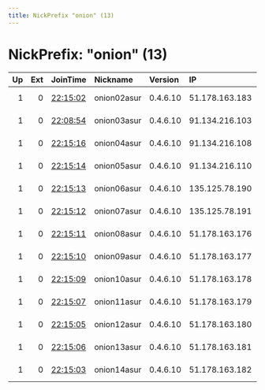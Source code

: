 ```yaml
---
title: NickPrefix "onion" (13)
---
```


# NickPrefix: "onion" (13)

|   Up |   Ext | JoinTime                                                                                              | Nickname    | Version   | IP             | AS      | CC   |   ORp |   Dirp | OS    | Contact                |   eFamMembers |
|-----:|------:|:------------------------------------------------------------------------------------------------------|:------------|:----------|:---------------|:--------|:-----|------:|-------:|:------|:-----------------------|--------------:|
|    1 |     0 | [22:15:02](https://nusenu.github.io/OrNetStats/w/relay/2606ADD023C1E016BB1C01E86F42B2BAEB7EF483.html) | onion02asur | 0.4.6.10  | 51.178.163.183 | OVH SAS | fr   |  9001 |      0 | Linux | r0sc0ff@protonmail.com |            15 |
|    1 |     0 | [22:08:54](https://nusenu.github.io/OrNetStats/w/relay/8175475C02E1E9C365949BF029B12C7563EF92D7.html) | onion03asur | 0.4.6.10  | 91.134.216.103 | OVH SAS | fr   |  9001 |      0 | Linux | r0sc0ff@protonmail.com |            15 |
|    1 |     0 | [22:15:16](https://nusenu.github.io/OrNetStats/w/relay/E24BB02E695F404972C5C829D7A55D40BDA7DC77.html) | onion04asur | 0.4.6.10  | 91.134.216.108 | OVH SAS | fr   |  9001 |      0 | Linux | r0sc0ff@protonmail.com |            15 |
|    1 |     0 | [22:15:14](https://nusenu.github.io/OrNetStats/w/relay/0929768C043C061D5A59A892127B7DF2E9335407.html) | onion05asur | 0.4.6.10  | 91.134.216.110 | OVH SAS | fr   |  9001 |      0 | Linux | r0sc0ff@protonmail.com |            15 |
|    1 |     0 | [22:15:13](https://nusenu.github.io/OrNetStats/w/relay/7EE3CA6C85259434F0D11DC96F65ECA8BD077ADE.html) | onion06asur | 0.4.6.10  | 135.125.78.190 | OVH SAS | fr   |  9001 |      0 | Linux | r0sc0ff@protonmail.com |            15 |
|    1 |     0 | [22:15:12](https://nusenu.github.io/OrNetStats/w/relay/49D23A635660559A05AB6FC90793C25B420C54F3.html) | onion07asur | 0.4.6.10  | 135.125.78.191 | OVH SAS | fr   |  9001 |      0 | Linux | r0sc0ff@protonmail.com |            15 |
|    1 |     0 | [22:15:11](https://nusenu.github.io/OrNetStats/w/relay/C934CC22309F56FB0E49C38A4CEBE9B140F5BE48.html) | onion08asur | 0.4.6.10  | 51.178.163.176 | OVH SAS | fr   |  9001 |      0 | Linux | r0sc0ff@protonmail.com |            15 |
|    1 |     0 | [22:15:10](https://nusenu.github.io/OrNetStats/w/relay/927237AA8CD40E49B2466EE8F31A50B5FFF988A4.html) | onion09asur | 0.4.6.10  | 51.178.163.177 | OVH SAS | fr   |  9001 |      0 | Linux | r0sc0ff@protonmail.com |            15 |
|    1 |     0 | [22:15:09](https://nusenu.github.io/OrNetStats/w/relay/4E76E4B523C56166B277182544D48B640E9BB018.html) | onion10asur | 0.4.6.10  | 51.178.163.178 | OVH SAS | fr   |  9001 |      0 | Linux | r0sc0ff@protonmail.com |            15 |
|    1 |     0 | [22:15:07](https://nusenu.github.io/OrNetStats/w/relay/6C341C2A51409C159735AB211D542896691C008F.html) | onion11asur | 0.4.6.10  | 51.178.163.179 | OVH SAS | fr   |  9001 |      0 | Linux | r0sc0ff@protonmail.com |            15 |
|    1 |     0 | [22:15:05](https://nusenu.github.io/OrNetStats/w/relay/E5B861E687EAD246DB9EC0D48F655375BF40296D.html) | onion12asur | 0.4.6.10  | 51.178.163.180 | OVH SAS | fr   |  9001 |      0 | Linux | r0sc0ff@protonmail.com |            15 |
|    1 |     0 | [22:15:06](https://nusenu.github.io/OrNetStats/w/relay/3B59DEBAAD3E035384314234020530EA46809FD4.html) | onion13asur | 0.4.6.10  | 51.178.163.181 | OVH SAS | fr   |  9001 |      0 | Linux | r0sc0ff@protonmail.com |            15 |
|    1 |     0 | [22:15:03](https://nusenu.github.io/OrNetStats/w/relay/1B7D67F1ECFE7BCB11530DE775F20692AEC92CD9.html) | onion14asur | 0.4.6.10  | 51.178.163.182 | OVH SAS | fr   |  9001 |      0 | Linux | r0sc0ff@protonmail.com |            15 |
